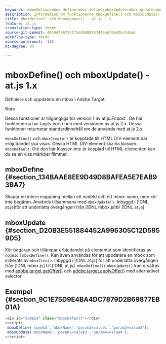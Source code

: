 ```yaml
---
keywords: mboxDefine;mbox define;mbox define;mboxUpdate;mbox update;mbox update;at.js;functions;function
description: Information om funktionerna mboxDefine() och mboxUpdate() för JavaScript-biblioteket för Adobe Target at.js.
title: Mboxdefine() och MboxUpdate() - at.js 1.x
feature: at.js
translation-type: tm+mt
source-git-commit: 48b94f967252f5ddb009597456edf0a43bc54ba6
workflow-type: tm+mt
source-wordcount: '186'
ht-degree: 0%

---
```



# mboxDefine() och mboxUpdate() - at.js 1.x

Definiera och uppdatera en mbox i Adobe Target.

>[!NOTE]
>
>Dessa funktioner är tillgängliga för version 1 av at.js.*Endast* . De här funktionerna har tagits bort i och med versionen av at.js 2.x. Dessa funktioner returnerar standardinnehåll om de används med at.js 2.x.

`mboxDefine()` och  `mboxCreate()` är kopplade till HTML DIV-element där erbjudandet ska visas. Dessa HTML DIV-element ska ha klassen `mboxDefault`. Om den här klassen inte är kopplad till HTML-elementen kan du se en viss märkbar flimmer.

## mboxDefine {#section_134BAAE8EE9D49D8BAFEA5E7EAB93BA7}

Skapar en intern mappning mellan ett nodeId och ett mbox-namn, men kör inte begäran. Används tillsammans med `mboxUpdate()`. Inbyggd i [!DNL at.js]för att underlätta övergången från [!DNL mbox.js]till [!DNL at.js].

## mboxUpdate {#section_D20B3E551884452A996305C12D5959D5}

Kör begäran och tillämpar erbjudandet på elementet som identifieras av `nodeId` i `mboxDefine()`. Kan även användas för att uppdatera en mbox som initierats av `mboxCreate`. Inbyggd i [!DNL at.js] för att underlätta övergången från [!DNL mbox.js] till [!DNL at.js]. `mboxDefine()`/  `mboxUpdate()` kan ersättas med  [adobe.target.getOffer()](/help/c-implementing-target/c-implementing-target-for-client-side-web/adobe-target-getoffer.md) och  [adobe.target.applyOffer()](/help/c-implementing-target/c-implementing-target-for-client-side-web/adobe-target-applyoffer.md) med alternativet selector.

## Exempel {#section_9C1E75D9E4BA4DC7879D2B69877EB01A}

```javascript
<div id="someId" class="mboxDefault"></div> 
<script> 
 mboxDefine('someId','mboxName','param1=value1','param2=value2'); 
 mboxUpdate('mboxName','param3=value3','param4=value4'); 
</script>
```
